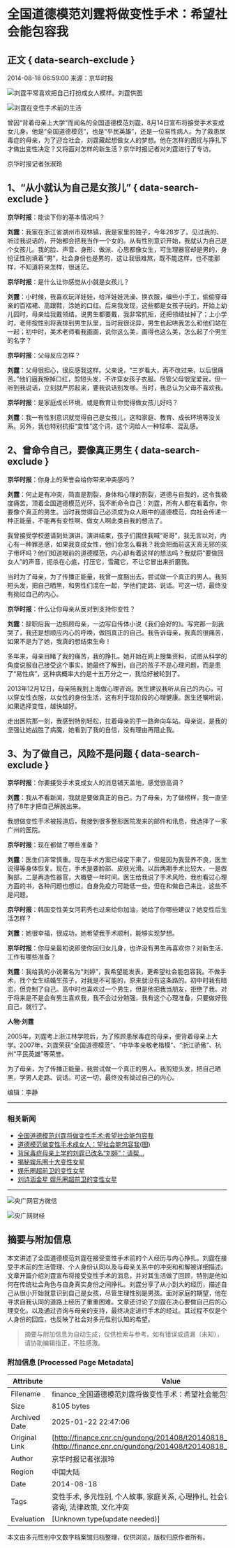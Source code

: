 # 全国道德模范刘霆将做变性手术：希望社会能包容我

## 正文 { data-search-exclude }


2014-08-18 06:59:00  来源：京华时报

![刘霆平常喜欢把自己打扮成女人模样。刘霆供图](./W020140818251848036052.jpg)

![刘霆在变性手术前的生活](./W020140818251848276444.jpg)

曾因“背着母亲上大学”而闻名的全国道德模范刘霆，8月14日宣布将接受手术变成女儿身。他是“全国道德模范”，也是“平民英雄”，还是一位易性病人。为了救患尿毒症的母亲，为了迎合社会，刘霆藏起想做女人的梦想。他在怎样的困扰与挣扎下才做出变性决定？又将面对怎样的新生活？京华时报记者对刘霆进行了专访。

京华时报记者张淑玲

## 1、“从小就认为自己是女孩儿” { data-search-exclude }

**京华时报**：能谈下你的基本情况吗？

**刘霆**：我家在浙江省湖州市双林镇，我是家里的独子，今年28岁了。见过我的、听过我说话的，开始都会把我当作一个女的。从有性别意识开始，我就认为自己是个女孩儿。我的脸、声音、身形、做派、心思都像女生，可生理器官却是男的，身份证性别填着“男”，社会身份也是男的，这让我很难熬，既不能这样，也不能那样，不知道将来怎样，很迷茫。

**京华时报**：是什么让你感觉从小就是女孩儿？

**刘霆**：小时候，我喜欢玩洋娃娃，给洋娃娃洗澡、换衣服，编些小手工，偷偷穿母亲的百褶裙、高跟鞋，涂她的口红。后来我发现，这些都是女孩子玩的。开始上幼儿园时，母亲给我戴领结，说男生都要戴，我非常抗拒，还把领结扯掉了；上小学时，老师按性别将我排到男生队里，当时我很诧异，男生也起哄我怎么和他们站在一起；初中时，美术老师看我画画，说你这么美，画得也这么美，怎么起了个男生的名字？

**京华时报**：父母反应怎样？

**刘霆**：父母很担心，很反感我这样。父亲说，“三岁看大，再不改过来，以后很痛苦。”他们逼我擦掉口红，剪短头发，不许穿女孩子衣服。尽管父母很宠爱我，但一听到我说话，立刻就严厉起来，要我说话别发嗲。当时，我总认为父母不喜欢我。

**京华时报**：是家庭成长环境，或是教育让你觉得做女孩儿好吗？

**刘霆**：我一有性别意识就觉得自己是女孩儿，这和家庭、教育、成长环境等没关系。另外，我也特别抗拒“变性”这个词，这个词给人一种轻率、混乱感。

## 2、曾命令自己，要像真正男生 { data-search-exclude }

**京华时报**：你身上的荣誉会给你带来冲突感吗？

**刘霆**：何止是有冲突，简直是割裂，身体和心理的割裂，道德与自我的，这令我极度痛苦。顶着全国道德模范光环，我不断命令自己：刘霆，所有人都在看着你，你要像个真正的男生。当时我觉得自己必须成为众人眼中的道德模范，向社会传递一种正能量，不能再有变性啊、做女人啊此类自我的想法了。

我曾接受学校邀请到处演讲。演讲结束，孩子们围住我喊“哥哥”，我无言以对，内心有一种罪恶感，如果我变成女性，他们会怎么看我？我会把面前这天真无邪的孩子带坏吗？他们知道眼前的道德模范，内心却有着这样的想法吗？我就将“要做回女人”的声音，扼杀在心底，打压它，雪藏它，不让它冒出来折磨我。

当时为了母亲，为了传播正能量，我曾一度豁出去，尝试做一个真正的男人。我剪短头发，把自己晒黑，和男性们混在一起，学他们走路、说话。可这一切，最终没有拗过自己的内心。

**京华时报**：什么让你母亲从反对到支持你变性？

**刘霆**：辞职后我一边照顾母亲，一边写自传体小说《我们会好的》。写完那一刻我哭了，我还是想顺应内心的呼唤，做回真正的自己。我告诉母亲，我真的很痛苦，如果不是为了她，我真的想结束生命！

多年来，母亲目睹了我的痛苦，我的挣扎。她开始在网上搜集资料，试图从科学的角度说服自己接受这个事实。她最终了解到，自己的孩子不是心理问题，而是患了“易性病”，这种病概率大约是十五万分之一，我恰好被轮到了。

2013年12月12日，母亲陪我到上海做心理咨询。医生建议我听从自己的内心，可以穿女性衣服，以女性的身份生活，这有利于现阶段的心理健康。医生还嘱咐说，如果选择变性，越快越好。

走出医院那一刻，我感到特别轻松，拉着母亲的手一路奔向车站。母亲说，是我的坚强让她战胜了病魔，她看到了我的自信，没有理由再阻止我。

## 3、为了做自己，风险不是问题 { data-search-exclude }

**京华时报**：你要接受手术变成女人的消息铺天盖地，感觉很高调？

**刘霆**：我从不看新闻，我就是要做真正的自己。为了母亲，为了做榜样，我一直坚持了8年才把自己解脱出来。

我想做变性手术被报道后，我接到很多整形医院发来的邮件和讯息，我选择了一家广州的医院。

**京华时报**：现在都做了哪些准备？

**刘霆**：医生们非常慎重。现在手术方案已经定下来了，但是因为我营养不良，医生说得等身体恢复。现在，手术是要脸部、皮肤光滑。以后两期手术比较大，一是做胸部，二是再造性器官，大概要一年时间。医生给我说了手术风险，我也看过心理方面的书，各种问题也想过，自身免疫力可能低一些。但在和做自己来比，这些不是问题。

**京华时报**：韩国变性美女河莉秀也过来给你加油，她给了你哪些建议？她变性后生活怎样？

**刘霆**：她很幸福，很成功，她希望我手术顺利，能够实现梦想。

**京华时报**：你母亲最初说即使你回归女儿身，也许没有男生再喜欢你？对新生活、工作有哪些准备？

**刘霆**：我给我的小说署名为“刘婷”，我希望能发表，更希望社会能包容我。不做手术，找个女生结婚生孩子，对我是不可能的，原来就没有这条路的。初中时我有暗恋，但克制了自己。高中时也喜欢过一个男生，但是他把我当朋友，拒绝了我。对于将来是不是会有男生喜欢我，我不会过分勉强，我有这个心理准备，只要做好我自己，就行了。

**人物·刘霆**

2005年，刘霆考上浙江林学院后，为了照顾患尿毒症的母亲，便背着母亲上大学。2007年，刘霆荣获“全国道德模范”、“中华孝亲敬老楷模”、“浙江骄傲”、杭州“平民英雄”等荣誉。

为了母亲，为了传播正能量，我尝试做一个真正的男人。我剪短头发，把自己晒黑，学男人走路、说话。可这一切，最终没有拗过自己的内心。

编辑：李静

---

### 相关新闻

- [全国道德模范刘霆将做变性手术:希望社会能包容我](http://www.cnr.cn/jingji/gundong/201408/t20140818_516237414.shtml)
- [道德模范做变性手术成女人：望社会能包容我(图)](http://www.cnr.cn/newscenter/native/news/201408/t20140818_516237194.shtml)
- [背尿毒症母亲上学的刘霆已改名“刘婷”：请帮...](http://www.cnr.cn/newscenter/native/gd/201408/t20140805_516128248.shtml)
- [揭秘娱乐圈十大变性女星](http://www.cnr.cn/ent/list/201408/t20140811_516184950.shtml)
- [娱乐圈超前卫的变性女星](http://www.cnr.cn/ent/list/201408/t20140811_516182189.shtml)
- [刘诗涵金星 娱乐圈超前卫的变性女星](http://www.cnr.cn/ent/list/201408/t20140807_516163367.shtml) 

--- 

![央广网官方微信](http://www.cnr.cn/gg/yclcs/images/cnrwx.jpg)

![央广网财经](http://www.cnr.cn/gg/yclcs/images/cjwx.jpg)
<!-- tcd_original_link http://finance.cnr.cn/gundong/201408/t20140818_516237476.shtml -->


## 摘要与附加信息

<!-- tcd_abstract -->
本文讲述了全国道德模范刘霆在接受变性手术前的个人经历与内心挣扎。刘霆在接受手术前的生活管理、个人身份认同以及与母亲关系中的冲突和和解被详细描述。文章开篇介绍刘霆宣布将接受变性手术的消息，并对其生活做了回顾，特别是他如何在传统社会角色与自身真实身份之间挣扎。刘霆分享了从小到大的经历，描述自己从很小开始就意识到自己是女孩，尽管生理性别是男孩。面对家庭的期望，他在寻求自我认同的道路上经历了重重困难。文章还讨论了刘霆在决心要做自己后的心理变化，以及通过咨询与母亲的支持，最终决定进行手术的经过。其过程不仅是个人身份的回应，也反映了社会对多元性别认知的希望。
<!-- tcd_abstract_end -->

> 摘要与附加信息为自动生成，仅供检索与参考。如有错误或遗漏（未知），请协助编辑指正，不胜感激。

### 附加信息 [Processed Page Metadata]

| Attribute       | Value                                  |
|-----------------|----------------------------------------|
| Filename        | finance_全国道德模范刘霆将做变性手术：希望社会能包容我_图__-_财经.md                             |
| Size            | 8105 bytes                           |
| Archived Date   | 2025-01-22 22:47:06                             |
| Original Link   | [http://finance.cnr.cn/gundong/201408/t20140818_516237476.shtml](http://finance.cnr.cn/gundong/201408/t20140818_516237476.shtml)                       |
| Author          | 京华时报记者张淑玲                               |
| Region          | 中国大陆                               |
| Date            | 2014-08-18                                 |
| Tags            | 变性手术, 多元性别, 个人故事, 家庭关系, 心理挣扎, 社会认同, 性别认同, 医学咨询, 法律政策, 文化冲突                                 |
| Evaluation            | [Unknown type(update needed)]                                 |
<!-- tcd_table_end -->

本文由多元性别中文数字档案馆归档整理，仅供浏览。版权归原作者所有。
